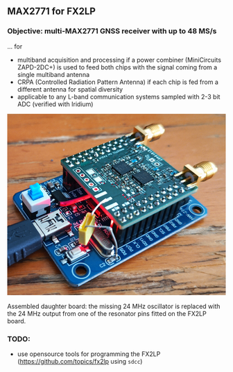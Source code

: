 ## MAX2771 for FX2LP

### Objective: multi-MAX2771 GNSS receiver with up to 48 MS/s

... for
* multiband acquisition and processing if a power combiner (MiniCircuits ZAPD-2DC+)
is used to feed both chips with the signal coming from a single multiband antenna
* CRPA (Controlled Radiation Pattern Antenna) if each chip is fed from a different
antenna for spatial diversity
* applicable to any L-band communication systems sampled with 2-3 bit ADC (verified with
Iridium)

<img src="HW/IMG_20240629_113625_461small.jpg">

Assembled daughter board: the missing 24 MHz oscillator is replaced with the 
24 MHz output from one of the resonator pins fitted on the FX2LP board.

### TODO:

* use opensource tools for programming the FX2LP (https://github.com/topics/fx2lp 
using ``sdcc``)
